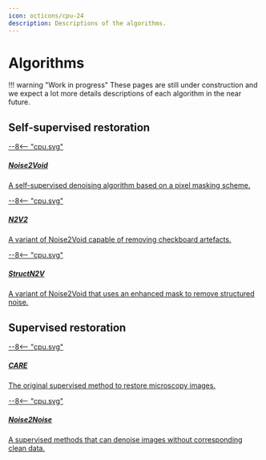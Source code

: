```yaml
---
icon: octicons/cpu-24
description: Descriptions of the algorithms.
---
```


# Algorithms

!!! warning "Work in progress"
    These pages are still under construction and we expect a lot more details 
    descriptions of each algorithm in the near future.

## Self-supervised restoration

<div class="md-container secondary-section">
    <div class="g">
        <div class="section">
            <div class="component-wrapper" style="display: block;">
                <div class="responsive-grid">
                    <!-- N2V -->
                    <a class="card-wrapper" href="n2v">
                        <div class="card"> 
                            <div class="logo">
                                <span class="twemoji">
                                    --8<--  "cpu.svg"
                                </span>
                            </div>
                            <div class="card-content">
                                <h5>Noise2Void</h5>
                                <p>
                                    A self-supervised denoising algorithm based on a 
                                    pixel masking scheme.
                                </p>
                            </div>
                        </div>
                    </a>
                    <!-- N2V2 -->
                    <a class="card-wrapper" href="n2v2">
                        <div class="card"> 
                            <div class="logo">
                                <span class="twemoji">
                                    --8<--  "cpu.svg"
                                </span>
                            </div>
                            <div class="card-content">
                                <h5>N2V2</h5>
                                <p>
                                    A variant of Noise2Void capable of removing 
                                    checkboard artefacts.
                                </p>
                            </div>
                        </div>
                    </a>
                </div>
                <div class="responsive-grid">
                    <!-- N2V -->
                    <a class="card-wrapper" href="structn2v">
                        <div class="card"> 
                            <div class="logo">
                                <span class="twemoji">
                                    --8<--  "cpu.svg"
                                </span>
                            </div>
                            <div class="card-content">
                                <h5>StructN2V</h5>
                                <p>
                                    A variant of Noise2Void that uses an enhanced mask
                                    to remove structured noise.
                                </p>
                            </div>
                        </div>
                    </a>
                </div>
            </div>
        </div>
    </div>
</div>


## Supervised restoration

<div class="md-container secondary-section">
    <div class="g">
        <div class="section">
            <div class="component-wrapper" style="display: block;">
                <div class="responsive-grid">
                    <!-- N2V -->
                    <a class="card-wrapper" href="care">
                        <div class="card"> 
                            <div class="logo">
                                <span class="twemoji">
                                    --8<--  "cpu.svg"
                                </span>
                            </div>
                            <div class="card-content">
                                <h5>CARE</h5>
                                <p>
                                    The original supervised method to restore microscopy
                                    images.
                                </p>
                            </div>
                        </div>
                    </a>
                    <!-- N2V2 -->
                    <a class="card-wrapper" href="n2n">
                        <div class="card"> 
                            <div class="logo">
                                <span class="twemoji">
                                    --8<--  "cpu.svg"
                                </span>
                            </div>
                            <div class="card-content">
                                <h5>Noise2Noise</h5>
                                <p>
                                    A supervised methods that can denoise images without
                                    corresponding clean data.
                                </p>
                            </div>
                        </div>
                    </a>
                </div>
            </div>
        </div>
    </div>
</div>